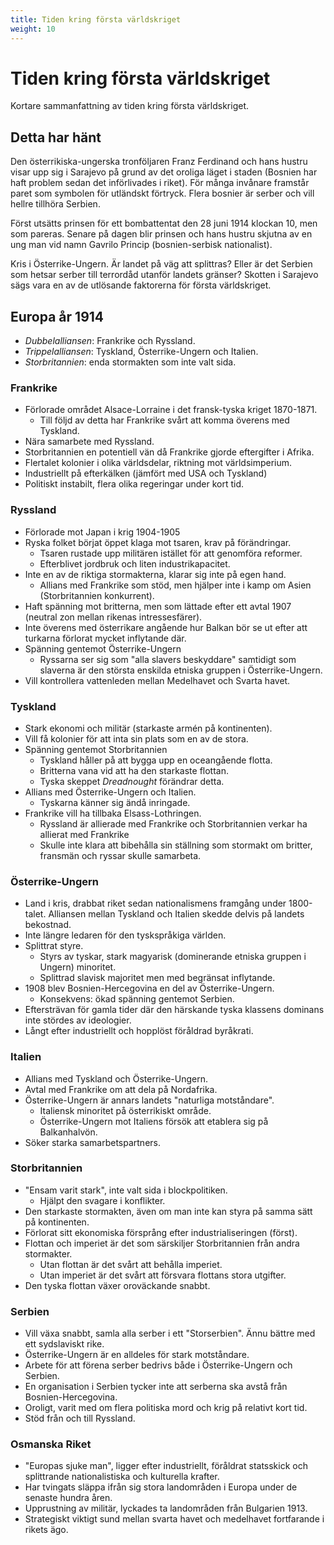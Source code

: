 ```yaml
---
title: Tiden kring första världskriget
weight: 10
---
```


# Tiden kring första världskriget

Kortare sammanfattning av tiden kring första världskriget.

## Detta har hänt

Den österrikiska-ungerska tronföljaren Franz Ferdinand och hans hustru visar upp sig i Sarajevo på grund av det oroliga läget i staden (Bosnien har haft problem sedan det införlivades i riket). För många invånare framstår paret som symbolen för utländskt förtryck. Flera bosnier är serber och vill hellre tillhöra Serbien.

Först utsätts prinsen för ett bombattentat den 28 juni 1914 klockan 10, men som pareras. Senare på dagen blir prinsen och hans hustru skjutna av en ung man vid namn Gavrilo Princip (bosnien-serbisk nationalist).

Kris i Österrike-Ungern. Är landet på väg att splittras? Eller är det Serbien som hetsar serber till terrordåd utanför landets gränser? Skotten i Sarajevo sägs vara en av de utlösande faktorerna för första världskriget.

## Europa år 1914

- *Dubbelalliansen*: Frankrike och Ryssland.
- *Trippelalliansen*: Tyskland, Österrike-Ungern och Italien.
- *Storbritannien*: enda stormakten som inte valt sida.

### Frankrike

- Förlorade området Alsace-Lorraine i det fransk-tyska kriget 1870-1871.
  - Till följd av detta har Frankrike svårt att komma överens med Tyskland.
- Nära samarbete med Ryssland.
- Storbritannien en potentiell vän då Frankrike gjorde eftergifter i Afrika.
- Flertalet kolonier i olika världsdelar, riktning mot världsimperium.
- Industriellt på efterkälken (jämfört med USA och Tyskland)
- Politiskt instabilt, flera olika regeringar under kort tid.

### Ryssland

- Förlorade mot Japan i krig 1904-1905
- Ryska folket börjat öppet klaga mot tsaren, krav på förändringar.
  - Tsaren rustade upp militären istället för att genomföra reformer.
  - Efterblivet jordbruk och liten industrikapacitet.
- Inte en av de riktiga stormakterna, klarar sig inte på egen hand.
  - Allians med Frankrike som stöd, men hjälper inte i kamp om Asien (Storbritannien konkurrent).
- Haft spänning mot britterna, men som lättade efter ett avtal 1907 (neutral zon mellan rikenas intressesfärer).
- Inte överens med österrikare angående hur Balkan bör se ut efter att turkarna förlorat mycket inflytande där.
- Spänning gentemot Österrike-Ungern
  - Ryssarna ser sig som "alla slavers beskyddare" samtidigt som slaverna är den största enskilda etniska gruppen i Österrike-Ungern.
- Vill kontrollera vattenleden mellan Medelhavet och Svarta havet.

### Tyskland

- Stark ekonomi och militär (starkaste armén på kontinenten).
- Vill få kolonier för att inta sin plats som en av de stora.
- Spänning gentemot Storbritannien
  - Tyskland håller på att bygga upp en oceangående flotta.
  - Britterna vana vid att ha den starkaste flottan.
  - Tyska skeppet *Dreadnought* förändrar detta.
- Allians med Österrike-Ungern och Italien.
  - Tyskarna känner sig ändå inringade.
- Frankrike vill ha tillbaka Elsass-Lothringen.
  - Ryssland är allierade med Frankrike och Storbritannien verkar ha allierat med Frankrike
  - Skulle inte klara att bibehålla sin ställning som stormakt om britter, fransmän och ryssar skulle samarbeta.

### Österrike-Ungern

- Land i kris, drabbat riket sedan nationalismens framgång under 1800-talet. Alliansen mellan Tyskland och Italien skedde delvis på landets bekostnad.
- Inte längre ledaren för den tyskspråkiga världen.
- Splittrat styre.
  - Styrs av tyskar, stark magyarisk (dominerande etniska gruppen i Ungern) minoritet.
  - Splittrad slavisk majoritet men med begränsat inflytande.
- 1908 blev Bosnien-Hercegovina en del av Österrike-Ungern.
  - Konsekvens: ökad spänning gentemot Serbien.
- Eftersträvan för gamla tider där den härskande tyska klassens dominans inte stördes av ideologier.
- Långt efter industriellt och hopplöst föråldrad byråkrati.

### Italien

- Allians med Tyskland och Österrike-Ungern.
- Avtal med Frankrike om att dela på Nordafrika.
- Österrike-Ungern är annars landets "naturliga motståndare".
  - Italiensk minoritet på österrikiskt område.
  - Österrike-Ungern mot Italiens försök att etablera sig på Balkanhalvön.
- Söker starka samarbetspartners.

### Storbritannien

- "Ensam varit stark", inte valt sida i blockpolitiken.
  - Hjälpt den svagare i konflikter.
- Den starkaste stormakten, även om man inte kan styra på samma sätt på kontinenten.
- Förlorat sitt ekonomiska försprång efter industrialiseringen (först).
- Flottan och imperiet är det som särskiljer Storbritannien från andra stormakter.
  - Utan flottan är det svårt att behålla imperiet.
  - Utan imperiet är det svårt att försvara flottans stora utgifter.
- Den tyska flottan växer oroväckande snabbt.

### Serbien

- Vill växa snabbt, samla alla serber i ett "Storserbien". Ännu bättre med ett sydslaviskt rike.
- Österrike-Ungern är en alldeles för stark motståndare.
- Arbete för att förena serber bedrivs både i Österrike-Ungern och Serbien.
- En organisation i Serbien tycker inte att serberna ska avstå från Bosnien-Hercegovina.
- Oroligt, varit med om flera politiska mord och krig på relativt kort tid.
- Stöd från och till Ryssland.

### Osmanska Riket

- "Europas sjuke man", ligger efter industriellt, föråldrat statsskick och splittrande nationalistiska och kulturella krafter.
- Har tvingats släppa ifrån sig stora landområden i Europa under de senaste hundra åren.
- Upprustning av militär, lyckades ta landområden från Bulgarien 1913.
- Strategiskt viktigt sund mellan svarta havet och medelhavet fortfarande i rikets ägo.
